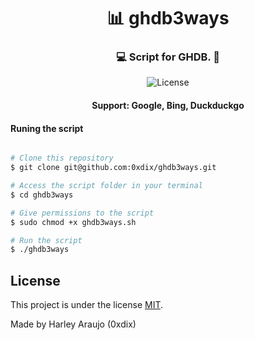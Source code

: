 <h1 align="center">
     📊 ghdb3ways
</h1>

<h3 align="center">
    💻 Script for GHDB. 🔬️
</h3>

<p align="center">
 
   <img alt="License" src="https://img.shields.io/github/license/0xdix/ghdb3ways">

</p>

<h4 align="center"> 
	 Support: Google, Bing, Duckduckgo
</h4>


#### Runing the script

```bash

# Clone this repository
$ git clone git@github.com:0xdix/ghdb3ways.git

# Access the script folder in your terminal
$ cd ghdb3ways

# Give permissions to the script
$ sudo chmod +x ghdb3ways.sh

# Run the script
$ ./ghdb3ways

```
## License

This project is under the license [MIT](./LICENSE).

Made by Harley Araujo (0xdix)
